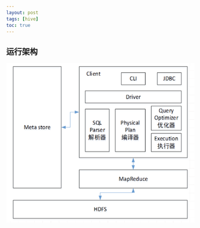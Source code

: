 ```yaml
---
layout: post
tags: [hive]
toc: true
---
```




## 运行架构

![](../image/md/2022-03-25-hive理论-1.运行架构.png)
